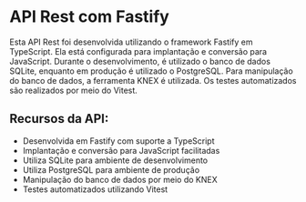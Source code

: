 # API Rest com Fastify
Esta API Rest foi desenvolvida utilizando o framework Fastify em TypeScript. Ela está configurada para implantação e conversão para JavaScript. Durante o desenvolvimento, é utilizado o banco de dados SQLite, enquanto em produção é utilizado o PostgreSQL. Para manipulação do banco de dados, a ferramenta KNEX é utilizada. Os testes automatizados são realizados por meio do Vitest.

## Recursos da API:

- Desenvolvida em Fastify com suporte a TypeScript
- Implantação e conversão para JavaScript facilitadas
- Utiliza SQLite para ambiente de desenvolvimento
- Utiliza PostgreSQL para ambiente de produção
- Manipulação do banco de dados por meio do KNEX
- Testes automatizados utilizando Vitest